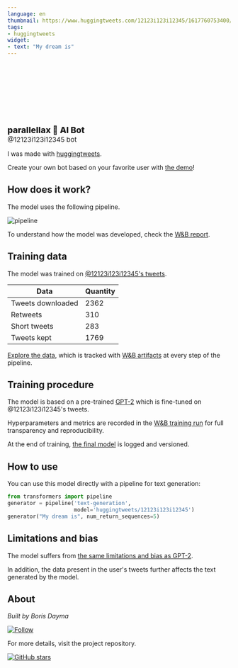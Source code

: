 ```yaml
---
language: en
thumbnail: https://www.huggingtweets.com/12123i123i12345/1617760753400/predictions.png
tags:
- huggingtweets
widget:
- text: "My dream is"
---
```


<div>
<div style="width: 132px; height:132px; border-radius: 50%; background-size: cover; background-image: url('https://pbs.twimg.com/profile_images/1377780722883174400/4gq8ntlP_400x400.jpg')">
</div>
<div style="margin-top: 8px; font-size: 19px; font-weight: 800">parallellax 🤖 AI Bot </div>
<div style="font-size: 15px">@12123i123i12345 bot</div>
</div>

I was made with [huggingtweets](https://github.com/borisdayma/huggingtweets).

Create your own bot based on your favorite user with [the demo](https://colab.research.google.com/github/borisdayma/huggingtweets/blob/master/huggingtweets-demo.ipynb)!

## How does it work?

The model uses the following pipeline.

![pipeline](https://github.com/borisdayma/huggingtweets/blob/master/img/pipeline.png?raw=true)

To understand how the model was developed, check the [W&B report](https://wandb.ai/wandb/huggingtweets/reports/HuggingTweets-Train-a-Model-to-Generate-Tweets--VmlldzoxMTY5MjI).

## Training data

The model was trained on [@12123i123i12345's tweets](https://twitter.com/12123i123i12345).

| Data | Quantity |
| --- | --- |
| Tweets downloaded | 2362 |
| Retweets | 310 |
| Short tweets | 283 |
| Tweets kept | 1769 |

[Explore the data](https://wandb.ai/wandb/huggingtweets/runs/e91cv8fo/artifacts), which is tracked with [W&B artifacts](https://docs.wandb.com/artifacts) at every step of the pipeline.

## Training procedure

The model is based on a pre-trained [GPT-2](https://huggingface.co/gpt2) which is fine-tuned on @12123i123i12345's tweets.

Hyperparameters and metrics are recorded in the [W&B training run](https://wandb.ai/wandb/huggingtweets/runs/ncn8t24f) for full transparency and reproducibility.

At the end of training, [the final model](https://wandb.ai/wandb/huggingtweets/runs/ncn8t24f/artifacts) is logged and versioned.

## How to use

You can use this model directly with a pipeline for text generation:

```python
from transformers import pipeline
generator = pipeline('text-generation',
                     model='huggingtweets/12123i123i12345')
generator("My dream is", num_return_sequences=5)
```

## Limitations and bias

The model suffers from [the same limitations and bias as GPT-2](https://huggingface.co/gpt2#limitations-and-bias).

In addition, the data present in the user's tweets further affects the text generated by the model.

## About

*Built by Boris Dayma*

[![Follow](https://img.shields.io/twitter/follow/borisdayma?style=social)](https://twitter.com/intent/follow?screen_name=borisdayma)

For more details, visit the project repository.

[![GitHub stars](https://img.shields.io/github/stars/borisdayma/huggingtweets?style=social)](https://github.com/borisdayma/huggingtweets)
